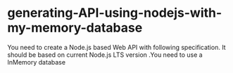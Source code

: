 # generating-API-using-nodejs-with-my-memory-database
You need to create a Node.js based Web API with following specification.  It should be based on current Node.js LTS version .You need to use a InMemory database
